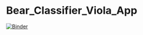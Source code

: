 # Bear_Classifier_Viola_App

[![Binder](https://mybinder.org/badge_logo.svg)](https://mybinder.org/v2/gh/2kich/Bear_Classifier_Viola_App/HEAD?urlpath=%2Fvoila%2Frender%2FBear_Classifier_Viola_App.ipynb)
